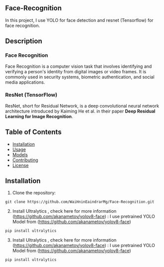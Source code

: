 ## Face-Recognition 
In this project, I use YOLO for face detection and resnet (Tensorflow) for face recognition.

## Description
### Face Recognition
Face Recognition is a computer vision task that involves identifying and verifying a person's identity from digital images or video frames. It is commonly used in security systems, biometric authentication, and social media applications.

### ResNet (TensorFlow)
ResNet, short for Residual Network, is a deep convolutional neural network architecture introduced by Kaiming He et al. in their paper **Deep Residual Learning for Image Recognition**.



## Table of Contents
- [Installation](#installation)
- [Usage](#usage)
- [Models](#models)
- [Contributing](#contributing)
- [License](#license)

## Installation
1. Clone the repository:
```
git clone https://github.com/WaiHninEaindrarMg/Face-Recognition.git
```

2. Install Ultralytics , check here for more information (https://github.com/akanametov/yolov8-face) :
I use pretrained YOLO Model from (https://github.com/akanametov/yolov8-face)
```
pip install ultralytics
```

3. Install Ultralytics , check here for more information (https://github.com/akanametov/yolov8-face) :
I use pretrained YOLO Model from (https://github.com/akanametov/yolov8-face)
```
pip install ultralytics
```

